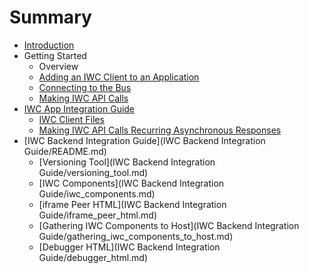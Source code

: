 # Summary

* [Introduction](README.md)
* Getting Started
   * Overview
   * [Adding an IWC Client to an Application](app_integration_guide/adding_an_iwc_client_to_an_application.md)
   * [Connecting to the Bus](app_integration_guide/connecting_to_the_bus.md)
   * [Making IWC API Calls](app_integration_guide/making_iwc_api_calls.md)
* [IWC App Integration Guide](app_integration_guide/README.md)
   * [IWC Client Files](app_integration_guide/iwc_client_files.md)
   * [Making IWC API Calls Recurring Asynchronous Responses](app_integration_guide/making_iwc_api_calls_asynchronous_responses.md)
* [IWC Backend Integration Guide](IWC Backend Integration Guide/README.md)
   * [Versioning Tool](IWC Backend Integration Guide/versioning_tool.md)
   * [IWC Components](IWC Backend Integration Guide/iwc_components.md)
   * [iframe Peer HTML](IWC Backend Integration Guide/iframe_peer_html.md)
   * [Gathering IWC Components to Host](IWC Backend Integration Guide/gathering_iwc_components_to_host.md)
   * [Debugger HTML](IWC Backend Integration Guide/debugger_html.md)

